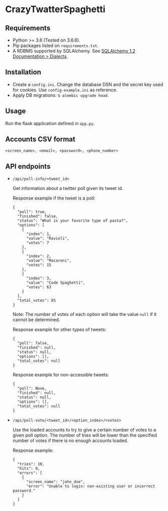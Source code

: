# CrazyTwatterSpaghetti

## Requirements
- Python >= 3.6 (Tested on 3.6.6).
- Pip packages listed on `requirements.txt`.
- A RDBMS supported by SQLAlchemy. See [SQLAlchemy 1.2 Documentation > Dialects](https://docs.sqlalchemy.org/en/latest/dialects/index.html).

## Installation
- Create a `config.ini`. Change the database DSN and the secret key used for cookies. Use `config-example.ini` as reference.
- Apply DB migrations: `$ alembic upgrade head`.

## Usage
Run the flask application defined in `app.py`.

## Accounts CSV format
`<screen_name>, <email>, <password>, <phone_number>`

## API endpoints
- `/api/poll-info/<tweet_id>`

  Get information about a twitter poll given its tweet id.

  Response example if the tweet is a poll:
  ```
  {
    "poll": true,
    "finished": false,
    "status": "What is your favorite type of pasta?",
    "options": [
      {
        "index": 1,
        "value": "Ravioli",
        "votes": 7
      },
      {
        "index": 2,
        "value": "Macaroni",
        "votes": 15
      },
      {
        "index": 3,
        "value": "Code Spaghetti",
        "votes": 63
      }
    ],
    "total_votes": 85
  }
  ```
  Note: The number of votes of each option will take the value `null` if it cannot be determined.

  Response example for other types of tweets:

  ```
  {
    "poll": false,
    "finished": null,
    "status": null,
    "options": [],
    "total_votes": null
  }
  ```

  Response example for non-accessible tweets:

  ```
  {
    "poll": None,
    "finished": null,
    "status": null,
    "options": [],
    "total_votes": null
  }
  ```

- `/api/poll-vote/<tweet_id>/<option_index>/<votes>`

  Use the loaded accounts to try to give a certain number of votes to a given poll option.
  The number of tries will be lower than the specified number of votes if there is no enough accounts loaded.

  Response example:
  ```
  {
    "tries": 10,
    "hits": 9,
    "errors": [
      {
        "screen_name": "john_doe",
        "error": "Unable to login: non-existing user or incorrect password."
      }
    ]
  }
  ```
